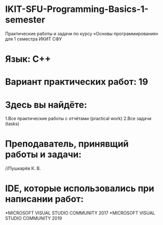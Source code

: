 # IKIT-SFU-Programming-Basics-1-semester
Практические работы и задачи по курсу «Основы программирования» для 1 семестра ИКИТ СФУ
# Язык: С++
# Вариант практических работ: 19
# Здесь вы найдёте:
1.Все практические работы с отчётами (practical work)
2.Все задачи (tasks)
# Преподаватель, принявщий работы и задачи:
//Пушкарёв К. В.
# IDE, которые использовались при написании работ:
*MICROSOFT VISUAL STUDIO COMMUNITY 2017
*MICROSOFT VISUAL STUDIO COMMUNITY 2019
